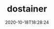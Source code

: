 ---
date: '2020-10-18T18:28:24'
draft: false
metadata:
  description: null
  homepage: null
  name: dostainer
  owner:
    github_url: https://github.com/uchi-mata
    login: uchi-mata
    name: null
    url: https://www.twitter.com/uchi_mata
  url: https://github.com/uchi-mata/dostainer
tags: []
title: dostainer
type: tool
---